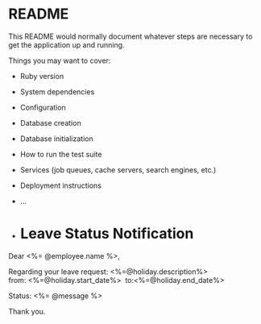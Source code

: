 # README

This README would normally document whatever steps are necessary to get the
application up and running.

Things you may want to cover:

* Ruby version

* System dependencies

* Configuration

* Database creation

* Database initialization

* How to run the test suite

* Services (job queues, cache servers, search engines, etc.)

* Deployment instructions

* ...
* <h1>Leave Status Notification</h1>
<p>Dear <%= @employee.name %>,</p>
<p>Regarding your leave request: <%=@holiday.description%></br>from: <%=@holiday.start_date%>&nbsp; to:<%=@holiday.end_date%></p>
<p>Status: <%= @message %></p>
<p>Thank you.</p>        
    